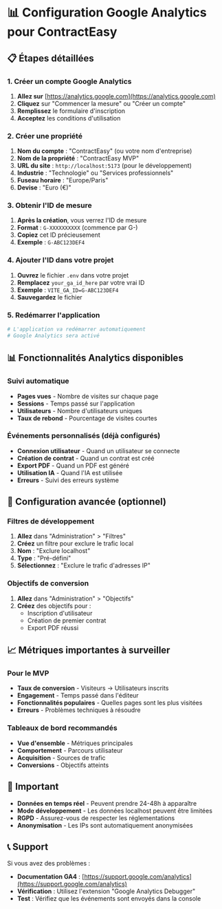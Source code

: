 # 📊 Configuration Google Analytics pour ContractEasy

## 📋 Étapes détaillées

### 1. Créer un compte Google Analytics
1. **Allez sur** [https://analytics.google.com](https://analytics.google.com)
2. **Cliquez** sur "Commencer la mesure" ou "Créer un compte"
3. **Remplissez** le formulaire d'inscription
4. **Acceptez** les conditions d'utilisation

### 2. Créer une propriété
1. **Nom du compte** : "ContractEasy" (ou votre nom d'entreprise)
2. **Nom de la propriété** : "ContractEasy MVP"
3. **URL du site** : `http://localhost:5173` (pour le développement)
4. **Industrie** : "Technologie" ou "Services professionnels"
5. **Fuseau horaire** : "Europe/Paris"
6. **Devise** : "Euro (€)"

### 3. Obtenir l'ID de mesure
1. **Après la création**, vous verrez l'ID de mesure
2. **Format** : `G-XXXXXXXXXX` (commence par G-)
3. **Copiez** cet ID précieusement
4. **Exemple** : `G-ABC123DEF4`

### 4. Ajouter l'ID dans votre projet
1. **Ouvrez** le fichier `.env` dans votre projet
2. **Remplacez** `your_ga_id_here` par votre vrai ID
3. **Exemple** : `VITE_GA_ID=G-ABC123DEF4`
4. **Sauvegardez** le fichier

### 5. Redémarrer l'application
```bash
# L'application va redémarrer automatiquement
# Google Analytics sera activé
```

## 📊 Fonctionnalités Analytics disponibles

### Suivi automatique
- **Pages vues** - Nombre de visites sur chaque page
- **Sessions** - Temps passé sur l'application
- **Utilisateurs** - Nombre d'utilisateurs uniques
- **Taux de rebond** - Pourcentage de visites courtes

### Événements personnalisés (déjà configurés)
- **Connexion utilisateur** - Quand un utilisateur se connecte
- **Création de contrat** - Quand un contrat est créé
- **Export PDF** - Quand un PDF est généré
- **Utilisation IA** - Quand l'IA est utilisée
- **Erreurs** - Suivi des erreurs système

## 🔧 Configuration avancée (optionnel)

### Filtres de développement
1. **Allez** dans "Administration" > "Filtres"
2. **Créez** un filtre pour exclure le trafic local
3. **Nom** : "Exclure localhost"
4. **Type** : "Pré-défini"
5. **Sélectionnez** : "Exclure le trafic d'adresses IP"

### Objectifs de conversion
1. **Allez** dans "Administration" > "Objectifs"
2. **Créez** des objectifs pour :
   - Inscription d'utilisateur
   - Création de premier contrat
   - Export PDF réussi

## 📈 Métriques importantes à surveiller

### Pour le MVP
- **Taux de conversion** - Visiteurs → Utilisateurs inscrits
- **Engagement** - Temps passé dans l'éditeur
- **Fonctionnalités populaires** - Quelles pages sont les plus visitées
- **Erreurs** - Problèmes techniques à résoudre

### Tableaux de bord recommandés
- **Vue d'ensemble** - Métriques principales
- **Comportement** - Parcours utilisateur
- **Acquisition** - Sources de trafic
- **Conversions** - Objectifs atteints

## 🚨 Important

- **Données en temps réel** - Peuvent prendre 24-48h à apparaître
- **Mode développement** - Les données localhost peuvent être limitées
- **RGPD** - Assurez-vous de respecter les réglementations
- **Anonymisation** - Les IPs sont automatiquement anonymisées

## 📞 Support

Si vous avez des problèmes :
- **Documentation GA4** : [https://support.google.com/analytics](https://support.google.com/analytics)
- **Vérification** : Utilisez l'extension "Google Analytics Debugger"
- **Test** : Vérifiez que les événements sont envoyés dans la console
